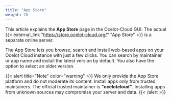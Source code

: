 ```yaml
---
title: "App Store"
weight: 20
---
```


This article explains the **App Store** page in the Ocelot-Cloud GUI. The actual {{< external_link "https://store.ocelot-cloud.org/" "App Store" >}} is a separate online server.

The App Store lets you browse, search and install web-based apps on your Ocelot Cloud instance with just a few clicks. You can search by maintainer or app name and install the latest version by default. You also have the option to select an older version.

{{< alert title="Note" color="warning" >}}
We only provide the App Store platform and do not moderate its content. Install apps only from trusted maintainers. The official trusted maintainer is **"ocelotcloud"**. Installing apps from unknown sources may compromise your server and data.
{{< /alert >}}
